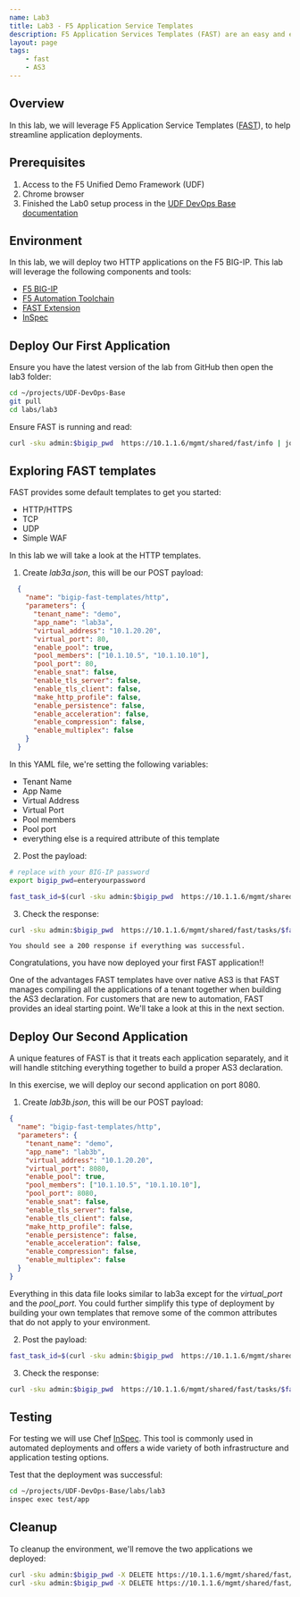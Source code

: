 ```yaml
---
name: Lab3
title: Lab3 - F5 Application Service Templates
description: F5 Application Services Templates (FAST) are an easy and effective way to deploy applications on the BIG-IP system using AS3. The FAST Extension provides a toolset for templating and managing AS3 Applications on BIG-IP.
layout: page
tags: 
    - fast
    - AS3
---
```

## Overview

In this lab, we will leverage F5 Application Service Templates ([FAST][FAST]), to help streamline application deployments.

## Prerequisites

1. Access to the F5 Unified Demo Framework (UDF)
2. Chrome browser
3. Finished the Lab0 setup process in the [UDF DevOps Base documentation][UDF DevOps Base documentation]

## Environment

In this lab, we will deploy two HTTP applications on the F5 BIG-IP.  This lab will
leverage the following components and tools:

* [F5 BIG-IP][F5 BIG-IP]
* [F5 Automation Toolchain][F5 Automation Toolchain]
* [FAST Extension][FAST]
* [InSpec][InSpec]

## Deploy Our First Application
Ensure you have the latest version of the lab from GitHub then open the lab3 folder:

  ```bash
  cd ~/projects/UDF-DevOps-Base
  git pull
  cd labs/lab3
  ```

Ensure FAST is running and read:

  ```bash
  curl -sku admin:$bigip_pwd  https://10.1.1.6/mgmt/shared/fast/info | jq
  ```

## Exploring FAST templates

FAST provides some default templates to get you started:
* HTTP/HTTPS
* TCP
* UDP
* Simple WAF

In this lab we will take a look at the HTTP templates. 

1. Create _lab3a.json_, this will be our POST payload:
  ```json
    {
      "name": "bigip-fast-templates/http",
      "parameters": {
        "tenant_name": "demo",
        "app_name": "lab3a",
        "virtual_address": "10.1.20.20",
        "virtual_port": 80,
        "enable_pool": true, 
        "pool_members": ["10.1.10.5", "10.1.10.10"],
        "pool_port": 80,
        "enable_snat": false, 
        "enable_tls_server": false, 
        "enable_tls_client": false, 
        "make_http_profile": false, 
        "enable_persistence": false, 
        "enable_acceleration": false, 
        "enable_compression": false, 
        "enable_multiplex": false
      }
    }
  ```

  In this YAML file, we're setting the following variables:

  * Tenant Name
  * App Name
  * Virtual Address
  * Virtual Port
  * Pool members
  * Pool port
  * everything else is a required attribute of this template

2. Post the payload:

  ```bash
  # replace with your BIG-IP password
  export bigip_pwd=enteryourpassword

  fast_task_id=$(curl -sku admin:$bigip_pwd  https://10.1.1.6/mgmt/shared/fast/applications -X POST --header "Content-Type: application/json" -d "@lab3a.json" | jq '.message[0].id' -r)
  ```

3. Check the response:

  ```bash
  curl -sku admin:$bigip_pwd  https://10.1.1.6/mgmt/shared/fast/tasks/$fast_task_id
  ```

    You should see a 200 response if everything was successful.

Congratulations, you have now deployed your first FAST application!! 

One of the advantages FAST templates have over native AS3 is that FAST manages compiling all the applications of a tenant together when building the AS3 declaration.  For customers that are new to automation, FAST provides an ideal starting point.  We'll take a look at this in the next section.

## Deploy Our Second Application
A unique features of FAST is that it treats each application separately, and it will handle stitching everything together to build a proper AS3 declaration.  

In this exercise, we will deploy our second application on port 8080.


1. Create _lab3b.json_, this will be our POST payload:

  ```json
  {
    "name": "bigip-fast-templates/http",
    "parameters": {
      "tenant_name": "demo",
      "app_name": "lab3b",
      "virtual_address": "10.1.20.20",
      "virtual_port": 8080,
      "enable_pool": true, 
      "pool_members": ["10.1.10.5", "10.1.10.10"],
      "pool_port": 8080,
      "enable_snat": false, 
      "enable_tls_server": false, 
      "enable_tls_client": false, 
      "make_http_profile": false, 
      "enable_persistence": false, 
      "enable_acceleration": false, 
      "enable_compression": false, 
      "enable_multiplex": false
    }
  }
  ```

  Everything in this data file looks similar to lab3a except for the _virtual_port_ and the _pool_port_.  You could further simplify this type of deployment by building your own templates that remove some of the common attributes that do not apply to your environment.

2. Post the payload:

  ```bash
  fast_task_id=$(curl -sku admin:$bigip_pwd  https://10.1.1.6/mgmt/shared/fast/applications -X POST --header "Content-Type: application/json" -d "@lab3b.json" | jq '.message[0].id' -r)
```

3. Check the response:

  ```bash
  curl -sku admin:$bigip_pwd  https://10.1.1.6/mgmt/shared/fast/tasks/$fast_task_id
  ```

## Testing

For testing we will use Chef [InSpec][InSpec].
This tool is commonly used in automated deployments and offers
a wide variety of both infrastructure and application testing options.

Test that the deployment was successful:

```bash
cd ~/projects/UDF-DevOps-Base/labs/lab3
inspec exec test/app
```

## Cleanup

To cleanup the environment, we'll remove the two applications we deployed:

```bash
curl -sku admin:$bigip_pwd -X DELETE https://10.1.1.6/mgmt/shared/fast/applications/demo/lab3a
curl -sku admin:$bigip_pwd -X DELETE https://10.1.1.6/mgmt/shared/fast/applications/demo/lab3b 
```


[F5 CLI]: https://clouddocs.f5.com/sdk/f5-cli/
[UDF DevOps Base documentation]: https://udf-devops-base.readthedocs.io/en/latest/
[F5 BIG-IP]: https://www.f5.com/products/big-ip-services/virtual-editions
[F5 Automation Toolchain]: https://www.f5.com/products/automation-and-orchestration
[InSpec]: https://www.inspec.io/
[FAST]: https://clouddocs.f5.com/products/extensions/f5-appsvcs-templates/latest/